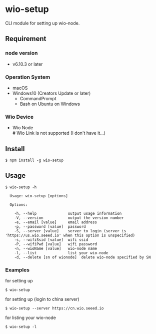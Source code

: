 # wio-setup

CLI module for setting up wio-node.

## Requirement
### node version
  - v6.10.3 or later

### Operation System
  - macOS
  - Windows10 (Creators Update or later) 
    - CommandPrompt
    - Bash on Ubuntu on Windows

### Wio Device
  - Wio Node<br>
\# Wio Link is not supported (I don't have it...)

## Install
```
$ npm install -g wio-setup
```

## Usage

```shell-session
$ wio-setup -h

  Usage: wio-setup [options]

  Options:

    -h, --help              output usage information
    -V, --version           output the version number
    -e, --email [value]     email address
    -p, --password [value]  password
    -S, --server [value]    server to login (server is 'https://us.wio.seeed.io' when this option is unspecified)
    -s, --wifiSsid [value]  wifi ssid
    -P, --wifiPwd [value]   wifi password
    -n, --wioName [value]   wio-node name
    -l, --list              list your wio-node
    -d, --delete [sn of wionode]  delete wio-node specified by SN
```
### Examples
for setting up

```shell-session
$ wio-setup
```

for setting up (login to china server)

```shell-session
$ wio-setup --server https://cn.wio.seeed.io
```

for listing your wio-node

```shell-session
$ wio-setup -l
```